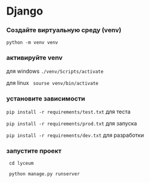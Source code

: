 # Django 
### Создайте виртуальную среду (venv) 
   
``` python -m venv venv ```
### активируйте venv
для windows
``` ./venv/Scripts/activate ```

для linux
``` sourse venv/bin/activate```

### установите зависимости 

``` pip install -r requirements/test.txt ``` для теста

``` pip install -r requirements/prod.txt ``` для запуска

``` pip install -r requirements/dev.txt ``` для разработки

### запустите проект 

``` cd lyceum```

``` python manage.py runserver```

